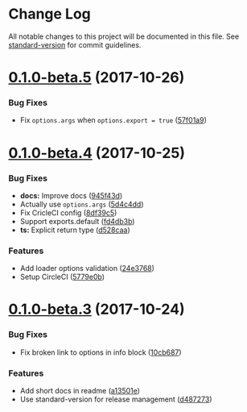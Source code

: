 # Change Log

All notable changes to this project will be documented in this file. See [standard-version](https://github.com/conventional-changelog/standard-version) for commit guidelines.

<a name="0.1.0-beta.5"></a>
# [0.1.0-beta.5](https://github.com/andrejbaran/webpack-run-loader/compare/v0.1.0-beta.4...v0.1.0-beta.5) (2017-10-26)


### Bug Fixes

* Fix `options.args` when `options.export = true` ([57f01a9](https://github.com/andrejbaran/webpack-run-loader/commit/57f01a9))



<a name="0.1.0-beta.4"></a>
# [0.1.0-beta.4](https://github.com/andrejbaran/webpack-run-loader/compare/v0.1.0-beta.3...v0.1.0-beta.4) (2017-10-25)


### Bug Fixes

* **docs:** Improve docs ([945f43d](https://github.com/andrejbaran/webpack-run-loader/commit/945f43d))
* Actually use `options.args` ([5d4c4dd](https://github.com/andrejbaran/webpack-run-loader/commit/5d4c4dd))
* Fix CricleCI config ([8df39c5](https://github.com/andrejbaran/webpack-run-loader/commit/8df39c5))
* Support exports.default ([fd4db3b](https://github.com/andrejbaran/webpack-run-loader/commit/fd4db3b))
* **ts:** Explicit return type ([d528caa](https://github.com/andrejbaran/webpack-run-loader/commit/d528caa))


### Features

* Add loader options validation ([24e3768](https://github.com/andrejbaran/webpack-run-loader/commit/24e3768))
* Setup CircleCI ([5779e0b](https://github.com/andrejbaran/webpack-run-loader/commit/5779e0b))



<a name="0.1.0-beta.3"></a>
# [0.1.0-beta.3](https://github.com/andrejbaran/webpack-run-loader/compare/v0.1.0-beta.2...v0.1.0-beta.3) (2017-10-24)


### Bug Fixes

* Fix broken link to options in info block ([10cb687](https://github.com/andrejbaran/webpack-run-loader/commit/10cb687))


### Features

* Add short docs in readme ([a13501e](https://github.com/andrejbaran/webpack-run-loader/commit/a13501e))
* Use standard-version for release management ([d487273](https://github.com/andrejbaran/webpack-run-loader/commit/d487273))
